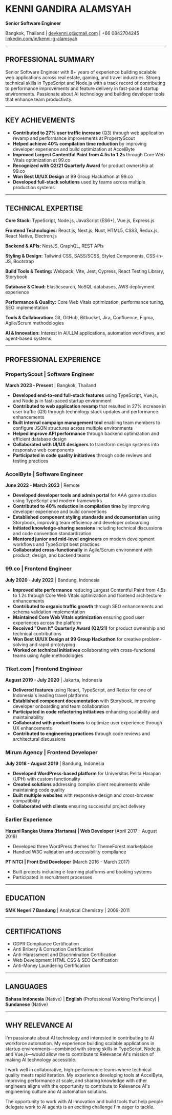 # KENNI GANDIRA ALAMSYAH
**Senior Software Engineer**

Bangkok, Thailand | devkenni.g@gmail.com | +66 0842704245
[linkedin.com/in/kenni-g-alamsyah](https://www.linkedin.com/in/kenni-g-alamsyah)

---

## PROFESSIONAL SUMMARY

Senior Software Engineer with 8+ years of experience building scalable web applications across real estate, gaming, and travel industries. Strong technical skills in TypeScript and Node.js with a track record of contributing to performance improvements and feature delivery in fast-paced startup environments. Passionate about AI technology and building developer tools that enhance team productivity.

---

## KEY ACHIEVEMENTS

- **Contributed to 27% user traffic increase** (Q3) through web application revamp and performance improvements at PropertyScout
- **Helped achieve 40% compilation time reduction** by improving developer experience and build optimization at AccelByte
- **Improved Largest Contentful Paint from 4.5s to 1.2s** through Core Web Vitals optimization at 99.co
- **Recognized with Q2/21 Quarterly Award** for product ownership at 99.co
- **Won Best UI/UX Design** at 99 Group Hackathon at 99.co
- **Developed full-stack solutions** used by teams across multiple production systems

---

## TECHNICAL EXPERTISE

**Core Stack:** TypeScript, Node.js, JavaScript (ES6+), Vue.js, Express.js

**Frontend Technologies:** React.js, Next.js, Nuxt, HTML5, CSS3, Redux.js, React Native, Electron.js

**Backend & APIs:** NestJS, GraphQL, REST APIs

**Styling & Design:** Tailwind CSS, SASS/SCSS, Styled Components, CSS-in-JS, Bootstrap

**Build Tools & Testing:** Webpack, Vite, Jest, Cypress, React Testing Library, Storybook

**Database & Cloud:** Elasticsearch, NoSQL databases, AWS deployment experience

**Performance & Quality:** Core Web Vitals optimization, performance tuning, SEO implementation

**Tools & Collaboration:** Git, GitHub, Bitbucket, Jira, Confluence, Figma, Agile/Scrum methodologies

**AI & Innovation:** Interest in AI/LLM applications, automation workflows, and agent-based systems

---

## PROFESSIONAL EXPERIENCE

### PropertyScout | Software Engineer
**March 2023 - Present** | Bangkok, Thailand

- **Developed end-to-end full-stack features** using TypeScript, Vue.js, and Node.js in fast-paced startup environment
- **Contributed to web application revamp** that resulted in 27% increase in user traffic (Q3) through technology stack updates and performance enhancements
- **Built internal campaign management tool** enabling team members to configure JSON structures across multiple environments
- **Helped improve API performance** through backend optimization and efficient database design
- **Collaborated with UI/UX designers** to transform design systems into responsive web components
- **Participated in code quality initiatives** through code reviews and testing practices

### AccelByte | Software Engineer
**June 2022 - March 2023** | Remote

- **Developed developer tools and admin portal** for AAA game studios using TypeScript and modern frameworks
- **Contributed to 40% reduction in compilation time** by improving developer experience and build conventions
- **Established component styling standards and documentation** using Storybook, improving team efficiency and developer onboarding
- **Initiated knowledge-sharing sessions** including technical discussions and code convention standardization
- **Mentored junior and mid-level engineers** on modern development workflows and TypeScript best practices
- **Collaborated cross-functionally** in Agile/Scrum environment with product, design, and backend teams

### 99.co | Frontend Engineer
**July 2020 - July 2022** | Bandung, Indonesia

- **Improved site performance** reducing Largest Contentful Paint from 4.5s to 1.2s through Core Web Vitals optimization and frontend architecture enhancements
- **Contributed to organic traffic growth** through SEO enhancements and schema validation implementation
- **Maintained Core Web Vitals optimization** ensuring good user experiences across the platform
- **Received "Own It" Quarterly Award (Q2/21)** for product ownership and technical contributions
- **Won Best UI/UX Design at 99 Group Hackathon** for creative problem-solving and rapid prototyping
- **Worked on technical initiatives** collaborating with cross-functional teams using Agile methodologies

### Tiket.com | Frontend Engineer
**August 2019 - July 2020** | Jakarta, Indonesia

- **Delivered features** using React, TypeScript, and Redux for one of Indonesia's leading travel platforms
- **Established component documentation** with Storybook, improving developer onboarding and team collaboration
- **Participated in code refactoring initiatives** enhancing scalability and maintainability
- **Collaborated with product teams** to optimize user experience through UX enhancements
- **Contributed to engineering practices** through code reviews and architectural discussions

### Mirum Agency | Frontend Developer
**July 2018 - August 2019** | Bandung, Indonesia

- **Developed WordPress-based platform** for Universitas Pelita Harapan (UPH) with custom functionality
- **Created solutions** addressing complex client requirements while maintaining code quality
- **Built multiple websites** with responsive design and cross-browser compatibility
- **Collaborated with clients** ensuring successful project delivery

### Earlier Experience

**Hazani Rangka Utama (Hartama) | Web Developer** (April 2017 - August 2018)
- Developed three WordPress themes for ThemeForest marketplace
- Handled W3C validation and accessibility compliance

**PT NTCI | Front End Developer** (March 2016 - March 2017)
- Built projects including e-learning platforms and booking systems
- Participated in recruitment processes

---

## EDUCATION

**SMK Negeri 7 Bandung** | Analytical Chemistry | 2009-2011

---

## CERTIFICATIONS

- GDPR Compliance Certification
- Anti Bribery & Corruption Certification
- Anti-Harassment and Discrimination Certification
- Web Development HTML CSS & SEO Certification
- Anti-Money Laundering Certification

---

## LANGUAGES

**Bahasa Indonesia** (Native) | **English** (Professional Working Proficiency) | **Sundanese** (Native)

---

## WHY RELEVANCE AI

I'm passionate about AI technology and interested in contributing to AI workforce automation. My experience building scalable applications in startup environments—combined with strong skills in TypeScript, Node.js, and Vue.js—would allow me to contribute to Relevance AI's mission of making AI technology accessible.

I work well in collaborative, high-performance teams where technical quality meets rapid iteration. My experience developing tools at AccelByte, improving performance at scale, and sharing knowledge with other engineers aligns with the opportunity to contribute to Relevance AI's engineering culture and AI automation solutions.

The opportunity to work with AI innovation and build tools that help people delegate work to AI agents is an exciting challenge I'm eager to tackle.
